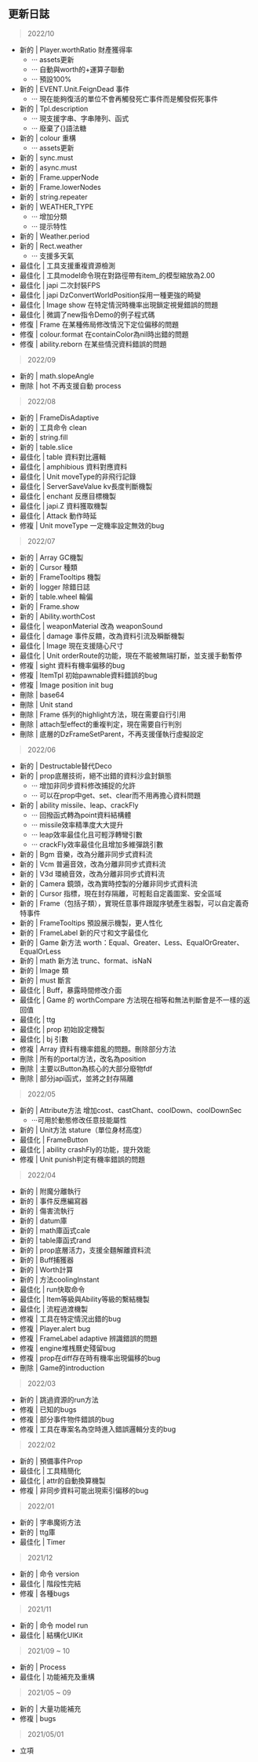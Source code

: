 ## 更新日誌

> 2022/10

* 新的 | Player.worthRatio 財產獲得率
    * ··· assets更新
    * ··· 自動與worth的+運算子聯動
    * ··· 預設100%
* 新的 | EVENT.Unit.FeignDead 事件
    * ··· 現在能夠復活的單位不會再觸發死亡事件而是觸發假死事件
* 新的 | Tpl.description
    * ··· 現支援字串、字串陣列、函式
    * ··· 廢棄了{}語法糖
* 新的 | colour 重構
    * ··· assets更新
* 新的 | sync.must
* 新的 | async.must
* 新的 | Frame.upperNode
* 新的 | Frame.lowerNodes
* 新的 | string.repeater
* 新的 | WEATHER_TYPE
    * ··· 增加分類
    * ··· 提示特性
* 新的 | Weather.period
* 新的 | Rect.weather
    * ··· 支援多天氣
* 最佳化 | 工具支援重複資源檢測
* 最佳化 | 工具model命令現在對路徑帶有item_的模型縮放為2.00
* 最佳化 | japi 二次封裝FPS
* 最佳化 | japi DzConvertWorldPosition採用一種更強的畸變
* 最佳化 | Image show 在特定情況時機率出現鎖定視覺錯誤的問題
* 最佳化 | 微調了new指令Demo的例子程式碼
* 修復 | Frame 在某種佈局修改情況下定位偏移的問題
* 修復 | colour.format 在containColor為nil時出錯的問題
* 修復 | ability.reborn 在某些情況資料錯誤的問題

> 2022/09

* 新的 | math.slopeAngle
* 刪除 | hot 不再支援自動 process

> 2022/08

* 新的 | FrameDisAdaptive
* 新的 | 工具命令 clean
* 新的 | string.fill
* 新的 | table.slice
* 最佳化 | table 資料對比邏輯
* 最佳化 | amphibious 資料對應資料
* 最佳化 | Unit moveType的非飛行記錄
* 最佳化 | ServerSaveValue kv長度判斷機製
* 最佳化 | enchant 反應目標機製
* 最佳化 | japi.Z 資料獲取機製
* 最佳化 | Attack 動作時延
* 修複 | Unit moveType 一定機率設定無效的bug

> 2022/07

* 新的 | Array GC機製
* 新的 | Cursor 種類
* 新的 | FrameTooltips 機製
* 新的 | logger 除錯日誌
* 新的 | table.wheel 輪偏
* 新的 | Frame.show
* 新的 | Ability.worthCost
* 最佳化 | weaponMaterial 改為 weaponSound
* 最佳化 | damage 事件反饋，改為資料引流及瞬斷機製
* 最佳化 | Image 現在支援隨心尺寸
* 最佳化 | Unit orderRoute的功能，現在不能被無端打斷，並支援手動暫停
* 修複 | sight 資料有機率偏移的bug
* 修複 | ItemTpl 初始pawnable資料錯誤的bug
* 修複 | Image position init bug
* 刪除 | base64
* 刪除 | Unit stand
* 刪除 | Frame 係列的highlight方法，現在需要自行引用
* 刪除 | attach型effect的重複判定，現在需要自行判別
* 刪除 | 底層的DzFrameSetParent，不再支援僅執行虛擬設定

> 2022/06

* 新的 | Destructable替代Deco
* 新的 | prop底層技術，絕不出錯的資料沙盒封鎖態
    * ··· 增加非同步資料修改捕捉的允許
    * ··· 可以在prop中get、set、clear而不用再擔心資料問題
* 新的 | ability missile、leap、crackFly
    * ··· 回撥函式轉為point資料結構體
    * ··· missile效率精準度大大提升
    * ··· leap效率最佳化且可輕浮轉彎引數
    * ··· crackFly效率最佳化且增加多維彈跳引數
* 新的 | Bgm 音樂，改為分離非同步式資料流
* 新的 | Vcm 普遍音效，改為分離非同步式資料流
* 新的 | V3d 環繞音效，改為分離非同步式資料流
* 新的 | Camera 鏡頭，改為實時控製的分離非同步式資料流
* 新的 | Cursor 指標，現在封存隔離，可輕鬆自定義圖案、安全區域
* 新的 | Frame（包括子類），實現任意事件跟蹤序號產生器製，可以自定義奇特事件
* 新的 | FrameTooltips 預設展示機製，更人性化
* 新的 | FrameLabel 新的尺寸和文字最佳化
* 新的 | Game 新方法 worth：Equal、Greater、Less、EqualOrGreater、EqualOrLess
* 新的 | math 新方法 trunc、format、isNaN
* 新的 | Image 類
* 新的 | must 斷言
* 最佳化 | Buff，暴露時間修改介面
* 最佳化 | Game 的 worthCompare 方法現在相等和無法判斷會是不一樣的返回值
* 最佳化 | ttg
* 最佳化 | prop 初始設定機製
* 最佳化 | bj 引數
* 修複 | Array 資料有機率錯亂的問題。刪除部分方法
* 刪除 | 所有的portal方法，改名為position
* 刪除 | 主要以Button為核心的大部分廢物fdf
* 刪除 | 部分japi函式，並將之封存隔離

> 2022/05

* 新的 | Attribute方法 增加cost、castChant、coolDown、coolDownSec
    * ···可用於動態修改任意技能屬性
* 新的 | Unit方法 stature（單位身材高度）
* 最佳化 | FrameButton
* 最佳化 | ability crashFly的功能，提升效能
* 修複 | Unit punish判定有機率錯誤的問題

> 2022/04

* 新的 | 附魔分離執行
* 新的 | 事件反應編寫器
* 新的 | 傷害流執行
* 新的 | datum庫
* 新的 | math庫函式cale
* 新的 | table庫函式rand
* 新的 | prop底層活力，支援全麵解離資料流
* 新的 | Buff捕獲器
* 新的 | Worth計算
* 新的 | 方法coolingInstant
* 最佳化 | run快取命令
* 最佳化 | Item等級與Ability等級的繫結機製
* 最佳化 | 流程過渡機製
* 修複 | 工具在特定情況出錯的bug
* 修複 | Player.alert bug
* 修複 | FrameLabel adaptive 辨識錯誤的問題
* 修複 | engine堆桟曆史殘留bug
* 修複 | prop在diff存在時有機率出現偏移的bug
* 刪除 | Game的introduction

> 2022/03

* 新的 | 跳過資源的run方法
* 修複 | 已知的bugs
* 修複 | 部分事件物件錯誤的bug
* 修複 | 工具在專案名為空時進入錯誤邏輯分支的bug

> 2022/02

* 新的 | 預備事件Prop
* 最佳化 | 工具精簡化
* 最佳化 | attr的自動換算機製
* 修複 | 非同步資料可能出現索引偏移的bug

> 2022/01

* 新的 | 字串魔術方法
* 新的 | ttg庫
* 最佳化 | Timer

> 2021/12

* 新的 | 命令 version
* 最佳化 | 階段性完結
* 修複 | 各種bugs

> 2021/11

* 新的 | 命令 model run
* 最佳化 | 結構化UIKit

> 2021/09 ~ 10

* 新的 | Process
* 最佳化 | 功能補充及重構

> 2021/05 ~ 09

* 新的 | 大量功能補充
* 修複 | bugs

> 2021/05/01

* 立項
